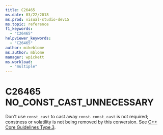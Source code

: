 ```yaml
---
title: C26465
ms.date: 03/22/2018
ms.prod: visual-studio-dev15
ms.topic: reference
f1_keywords:
  - "C26465"
helpviewer_keywords:
  - "C26465"
author: mikeblome
ms.author: mblome
manager: wpickett
ms.workload:
  - "multiple"
---
```

# C26465 NO_CONST_CAST_UNNECESSARY

Don't use `const_cast` to cast away `const`. `const_cast` is not required; constness or volatility is not being removed by this conversion. See [C++ Core Guidelines Type.3](https://github.com/isocpp/CppCoreGuidelines/blob/master/CppCoreGuidelines.md#Pro-type-constcast).
